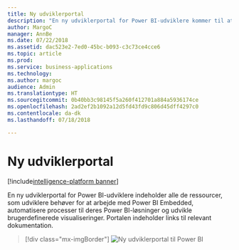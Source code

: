 ```yaml
---
title: Ny udviklerportal
description: "En ny udviklerportal for Power BI-udviklere kommer til at indeholde alle de ressourcer, som udviklere behøver for at arbejde med Power BI Embedded, automatisere processer til deres Power BI-løsninger og udvikle brugerdefinerede visualiseringer."
author: MargoC
manager: AnnBe
ms.date: 07/22/2018
ms.assetid: dac523e2-7ed0-45bc-b093-c3c73ce4cce6
ms.topic: article
ms.prod: 
ms.service: business-applications
ms.technology: 
ms.author: margoc
audience: Admin
ms.translationtype: HT
ms.sourcegitcommit: 0b40bb3c98145f5a260f412701a884a5936174ce
ms.openlocfilehash: 2ad2ef2b1092a12d5fd43fd9c806d45dff4297c0
ms.contentlocale: da-dk
ms.lasthandoff: 07/18/2018

---
```

# <a name="new-developer-portal"></a>Ny udviklerportal

[!include[intelligence-platform banner](../../includes/intelligence-platform.md)]




En ny udviklerportal for Power BI-udviklere indeholder alle de ressourcer, som udviklere behøver for at arbejde med Power BI Embedded, automatisere processer til deres Power BI-løsninger og udvikle brugerdefinerede visualiseringer. Portalen indeholder links til relevant dokumentation.

> [!div class="mx-imgBorder"]
> ![](media/new-developer-portal-1.png "Ny udviklerportal til Power BI")


